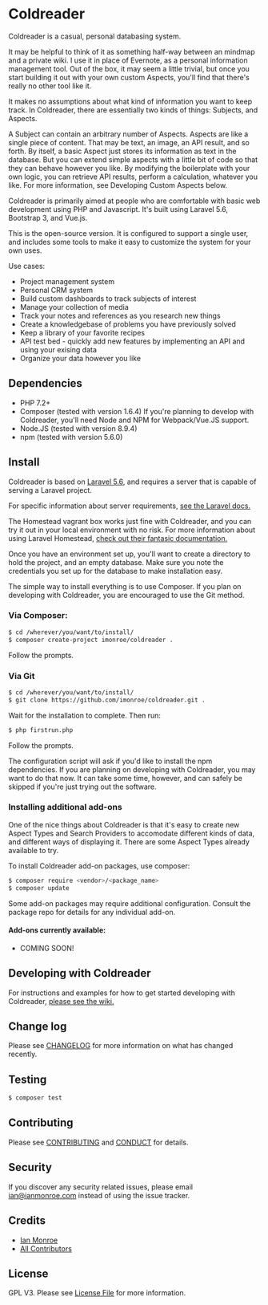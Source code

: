 # Coldreader

Coldreader is a casual, personal databasing system.  

It may be helpful to think of it as something half-way between an mindmap and a private wiki.  I use it in place of Evernote, as a personal information management tool. Out of the box, it may seem a little trivial, but once you start building it out with your own custom Aspects, you'll find that there's really no other tool like it.

It makes no assumptions about what kind of information you want to keep track.  In Coldreader, there are essentially two kinds of things: Subjects, and Aspects.

A Subject can contain an arbitrary number of Aspects.  Aspects are like a single piece of content.  That may be text, an image, an API result, and so forth.  By itself, a basic Aspect just stores its information as text in the database.  But you can extend simple aspects with a little bit of code so that they can behave however you like. By modifying the boilerplate with your own logic, you can retrieve API results, perform a calculation, whatever you like.  For more information, see Developing Custom Aspects below.

Coldreader is primarily aimed at people who are comfortable with basic web development using PHP and Javascript. It's built using Laravel 5.6, Bootstrap 3, and Vue.js.

This is the open-source version.  It is configured to support a single user, and includes some tools to make it easy to customize the system for your own uses.

Use cases:

- Project management system
- Personal CRM system
- Build custom dashboards to track subjects of interest
- Manage your collection of media
- Track your notes and references as you research new things
- Create a knowledgebase of problems you have previously solved
- Keep a library of your favorite recipes
- API test bed - quickly add new features by implementing an API and using your exising data
- Organize your data however you like

## Dependencies 
- PHP 7.2+
- Composer (tested with version 1.6.4)
If you're planning to develop with Coldreader, you'll need Node and NPM for Webpack/Vue.JS support.
- Node.JS (tested with version 8.9.4)
- npm (tested with version 5.6.0)

## Install

Coldreader is based on [Laravel 5.6](https://laravel.com/), and requires a server that is capable of serving a Laravel project.

For specific information about server requirements, [see the Laravel docs.](https://laravel.com/docs/5.6#server-requirements)

The Homestead vagrant box works just fine with Coldreader, and you can try it out in your local environment with no risk. For more information about using Laravel Homestead, [check out their fantasic documentation.](https://laravel.com/docs/5.6/homestead)

Once you have an environment set up, you'll want to create a directory to hold the project, and an empty database. Make sure you note the credentials you set up for the database to make installation easy.

The simple way to install everything is to use Composer.  If you plan on developing with Coldreader, you are encouraged to use the Git method.

### Via Composer:
``` bash
$ cd /wherever/you/want/to/install/
$ composer create-project imonroe/coldreader .
```
Follow the prompts.  

### Via Git
``` bash
$ cd /wherever/you/want/to/install/
$ git clone https://github.com/imonroe/coldreader.git .
```
Wait for the installation to complete. Then run: 
``` bash
$ php firstrun.php
```
Follow the prompts.

The configuration script will ask if you'd like to install the npm dependencies. If you are planning on developing with Coldreader, you may want to do that now.  It can take some time, however, and can safely be skipped if you're just trying out the software.

### Installing additional add-ons

One of the nice things about Coldreader is that it's easy to create new Aspect Types and Search Providers to accomodate different kinds of data, and different ways of displaying it. There are some Aspect Types already available to try.

To install Coldreader add-on packages, use composer:
``` bash
$ composer require <vendor>/<package_name>
$ composer update
```
Some add-on packages may require additional configuration. Consult the package repo for details for any individual add-on.

#### Add-ons currently available:
- COMING SOON!


## Developing with Coldreader
For instructions and examples for how to get started developing with Coldreader, [please see the wiki.](https://github.com/imonroe/coldreader/wiki)

## Change log

Please see [CHANGELOG](CHANGELOG.md) for more information on what has changed recently.

## Testing

``` bash
$ composer test
```

## Contributing

Please see [CONTRIBUTING](CONTRIBUTING.md) and [CONDUCT](CONDUCT.md) for details.

## Security

If you discover any security related issues, please email ian@ianmonroe.com instead of using the issue tracker.

## Credits

- [Ian Monroe][link-author]
- [All Contributors][link-contributors]

## License

GPL V3. Please see [License File](LICENSE.md) for more information.

[link-packagist]: https://packagist.org/packages/imonroe/coldreader
[link-author]: https://github.com/imonroe
[link-contributors]: ../../contributors

